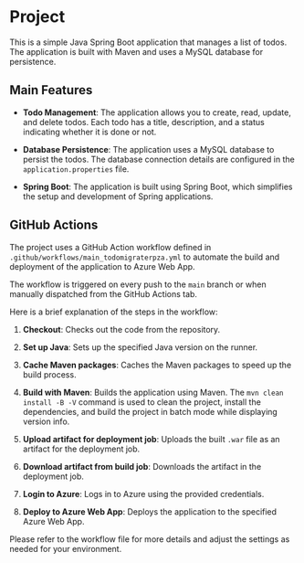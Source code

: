 # Project

This is a simple Java Spring Boot application that manages a list of todos. The application is built with Maven and uses a MySQL database for persistence.

## Main Features

- **Todo Management**: The application allows you to create, read, update, and delete todos. Each todo has a title, description, and a status indicating whether it is done or not.

- **Database Persistence**: The application uses a MySQL database to persist the todos. The database connection details are configured in the `application.properties` file.

- **Spring Boot**: The application is built using Spring Boot, which simplifies the setup and development of Spring applications.

## GitHub Actions

The project uses a GitHub Action workflow defined in `.github/workflows/main_todomigraterpza.yml` to automate the build and deployment of the application to Azure Web App.

The workflow is triggered on every push to the `main` branch or when manually dispatched from the GitHub Actions tab.

Here is a brief explanation of the steps in the workflow:

1. **Checkout**: Checks out the code from the repository.

2. **Set up Java**: Sets up the specified Java version on the runner.

3. **Cache Maven packages**: Caches the Maven packages to speed up the build process.

4. **Build with Maven**: Builds the application using Maven. The `mvn clean install -B -V` command is used to clean the project, install the dependencies, and build the project in batch mode while displaying version info.

5. **Upload artifact for deployment job**: Uploads the built `.war` file as an artifact for the deployment job.

6. **Download artifact from build job**: Downloads the artifact in the deployment job.

7. **Login to Azure**: Logs in to Azure using the provided credentials.

8. **Deploy to Azure Web App**: Deploys the application to the specified Azure Web App.

Please refer to the workflow file for more details and adjust the settings as needed for your environment.